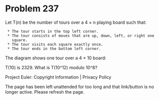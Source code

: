#   Problem 237

   Let T(n) be the number of tours over a 4 × n playing board such that:

     * The tour starts in the top left corner.
     * The tour consists of moves that are up, down, left, or right one
       square.
     * The tour visits each square exactly once.
     * The tour ends in the bottom left corner.

   The diagram shows one tour over a 4 × 10 board:

   T(10) is 2329. What is T(10^12) modulo 10^8?

   Project Euler: Copyright Information | Privacy Policy

   The page has been left unattended for too long and that link/button is no
   longer active. Please refresh the page.
